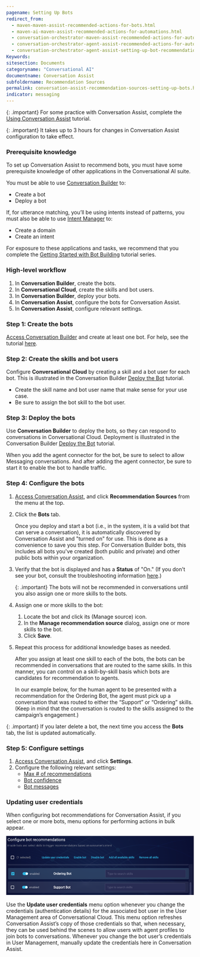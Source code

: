```yaml
---
pagename: Setting Up Bots
redirect_from:
  - maven-maven-assist-recommended-actions-for-bots.html
  - maven-ai-maven-assist-recommended-actions-for-automations.html
  - conversation-orchestrator-maven-assist-recommended-actions-for-automations.html
  - conversation-orchestrator-agent-assist-recommended-actions-for-automations.html
  - conversation-orchestrator-agent-assist-setting-up-bot-recommendations.html
Keywords:
sitesection: Documents
categoryname: "Conversational AI"
documentname: Conversation Assist
subfoldername: Recommendation Sources
permalink: conversation-assist-recommendation-sources-setting-up-bots.html
indicator: messaging
---
```


{: .important}
For some practice with Conversation Assist, complete the [Using Conversation Assist](tutorials-guides-using-conversation-assist-overview.html) tutorial.

{: .important}
It takes up to 3 hours for changes in Conversation Assist configuration to take effect.

### Prerequisite knowledge
To set up Conversation Assist to recommend bots, you must have some prerequisite knowledge of other applications in the Conversational AI suite.

<!--
If you are building your bots using Conversation Builder
-->
You must be able to use [Conversation Builder](conversation-builder-bot-workspace.html) to:
* Create a bot
* Deploy a bot

If, for utterance matching, you’ll be using intents instead of patterns, you must also be able to use [Intent Manager](intent-manager-overview.html) to:
* Create a domain
* Create an intent

For exposure to these applications and tasks, we recommend that you complete the [Getting Started with Bot Building](tutorials-guides-getting-started-with-bot-building-overview.html) tutorial series.

### High-level workflow
1. In **Conversation Builder**, create the bots.
2. In **Conversational Cloud**, create the skills and bot users.
3. In **Conversation Builder**, deploy your bots.
4. In **Conversation Assist**, configure the bots for Conversation Assist.
5. In **Conversation Assist**, configure relevant settings.

### Step 1: Create the bots
[Access Conversation Builder](conversation-builder-bot-workspace.html#access-conversation-builder) and create at least one bot. For help, see the tutorial [here](tutorials-guides-getting-started-with-bot-building-overview.html). 

<!--
Conversation Assist supports bots created in:
* [Conversation Builder](tutorials-guides-getting-started-with-bot-building-overview.html)
* [Google DialogFlow](third-party-bots-google-dialogflow-cx.html)
* [IBM Watson](third-party-bots-ibm-watson-assistant.html)
-->

### Step 2: Create the skills and bot users
Configure **Conversational Cloud** by creating a skill and a bot user for each bot. This is illustrated in the Conversation Builder [Deploy the Bot](tutorials-guides-getting-started-with-bot-building-deploy-the-bot.html) tutorial.

* Create the skill name and bot user name that make sense for your use case.
* Be sure to assign the bot skill to the bot user.

### Step 3: Deploy the bots
Use **Conversation Builder** to deploy the bots, so they can respond to conversations in Conversational Cloud. Deployment is illustrated in the Conversation Builder [Deploy the Bot](tutorials-guides-getting-started-with-bot-building-deploy-the-bot.html) tutorial.

When you add the agent connector for the bot, be sure to select to allow Messaging conversations. And after adding the agent connector, be sure to start it to enable the bot to handle traffic.

<!--
Once Conversational Cloud is configured, the bots need to be deployed or connected to enable them to...

* To connect a DialogFlow or Watson bot to LivePerson’s Conversational Cloud, follow the [Third-Party Bots Getting Started Guide](third-party-bots-getting-started.html). Then follow the specific guide for [DialogFlow](third-party-bots-google-dialogflow-cx.html) or [IBM Watson](third-party-bots-ibm-watson-assistant.html). Be sure to press the play button in the bot dashboard to enable the bot.
-->

### Step 4: Configure the bots

1. [Access Conversation Assist](conversation-assist-overview.html#access-conversation-assist), and click **Recommendation Sources** from the menu at the top.
2. Click the **Bots** tab.

    Once you deploy and start a bot (i.e., in the system, it is a valid bot that can serve a conversation), it is automatically discovered by Conversation Assist and "turned on" for use. This is done as a convenience to save you this step. For Conversation Builder bots, this includes all bots you've created (both public and private) and other public bots within your organization.

3. Verify that the bot is displayed and has a **Status** of "On." (If you don't see your bot, consult the troubleshooting information [here](conversation-assist-troubleshooting.html).)

    {: .important}
    The bots will not be recommended in conversations until you also assign one or more skills to the bots.

4. Assign one or more skills to the bot:
    1. Locate the bot and click its (Manage source) icon.
    2. In the **Manage recommendation source** dialog, assign one or more skills to the bot.
    3. Click **Save**.
5. Repeat this process for additional knowledge bases as needed.

    After you assign at least one skill to each of the bots, the bots can be recommended in conversations that are routed to the same skills. In this manner, you can control on a skill-by-skill basis which bots are candidates for recommendation to agents.

    In our example below, for the human agent to be presented with a recommendation for the Ordering Bot, the agent must pick up a conversation that was routed to either the “Support” or “Ordering” skills. (Keep in mind that the conversation is routed to the skills assigned to the campaign’s engagement.)

{: .important}
If you later delete a bot, the next time you access the **Bots** tab, the list is updated automatically.

### Step 5: Configure settings

1. [Access Conversation Assist](conversation-assist-overview.html#access-conversation-assist), and click **Settings**.
2. Configure the following relevant settings:
    * [Max # of recommendations](conversation-assist-recommendation-sources-configuring-settings.html#general)
    * [Bot confidence](conversation-assist-recommendation-sources-configuring-settings.html#bot-confidence)
    * [Bot messages](conversation-assist-recommendation-sources-configuring-settings.html#bot-messages)

### Updating user credentials

When configuring bot recommendations for Conversation Assist, if you select one or more bots, menu options for performing actions in bulk appear.

<img width="800" src="img/agentassist/update_user_creds.png">

Use the **Update user credentials** menu option whenever you change the credentials (authentication details) for the associated bot user in the User Management area of Conversational Cloud. This menu option refreshes Conversation Assist’s copy of those credentials so that, when necessary, they can be used behind the scenes to allow users with agent profiles to join bots to conversations. Whenever you change the bot user’s credentials in User Management, manually update the credentials here in Conversation Assist.